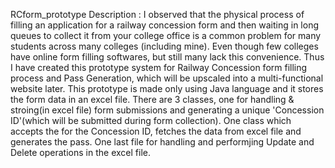 RCform_prototype
Description : I observed that the physical process of filling an application for a railway concession form and then waiting in long queues to collect it from your college office is a common problem for many students
across many colleges (including mine). Even though few colleges have online form filling softwares, but still many lack this convenience. Thus I have created this prototype system for Railway Concession form filling 
process and Pass Generation, which will be upscaled into a multi-functional website later. This prototype is made only using Java language and it stores the form data in an excel file. There are 3 classes, one for 
handling & stroing(in excel file) form submissions and generating a unique 'Concession ID'(which will be submitted during form collection). One class which accepts the for the Concession ID, fetches the data from 
excel file and generates the pass. One last file for handling and performjing Update and Delete operations in the excel file.
